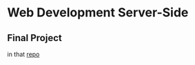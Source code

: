 # Web Development Server-Side

## Final Project

in that [repo](https://github.com/DanyilT/WebDev-Project)
